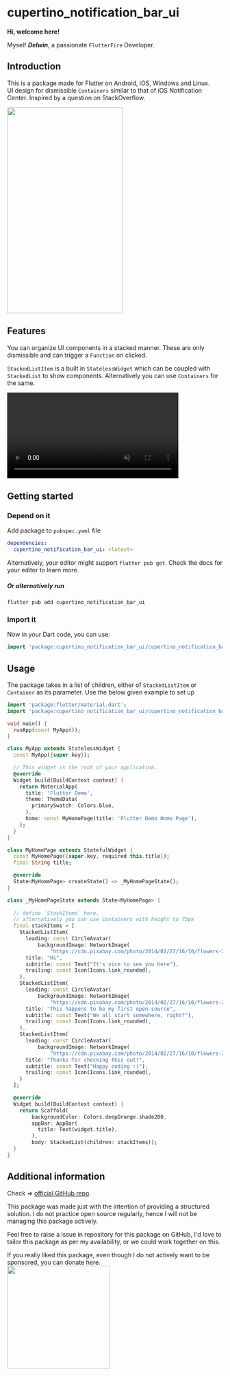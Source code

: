 # cupertino_notification_bar_ui

**Hi, welcome here!**

Myself ***Delwin***, a passionate `FlutterFire` Developer.

## Introduction

This is a package made for Flutter on Android, iOS, Windows and Linux.   
UI design for dismissible  `Containers` similar to that of iOS Notification Center. Inspired by a question on StackOverflow. 

<img src="https://user-images.githubusercontent.com/84124091/219048415-e6a90398-29ed-4da1-971c-7477b94d13fb.png" height=480 width=270>

## Features
You can organize UI components in a stacked manner. These are only dismissible and can trigger a `Function` on clicked. 

`StackedListItem` is a built in `StatelessWidget` which can be coupled with `StackedList` to show components. Alternatively you can use `Containers` for the same.


<video src="https://user-images.githubusercontent.com/84124091/219039940-beb32e6c-a7e3-4e9b-8f9a-4a6060b4d3ed.mp4" data-canonical-src="https://user-images.githubusercontent.com/84124091/219039940-beb32e6c-a7e3-4e9b-8f9a-4a6060b4d3ed.mp4" controls="controls" muted="muted" style="max-height:640px; min-height: 200px">
</video>

## Getting started
### Depend on it
Add package to `pubspec.yaml` file
```yaml
dependencies:
  cupertino_notification_bar_ui: <latest>
```
Alternatively, your editor might support  `flutter pub get`. Check the docs for your editor to learn more.

##### Or alternatively run 
```
flutter pub add cupertino_notification_bar_ui
```

### Import it
Now in your Dart code, you can use:   
```dart
import 'package:cupertino_notification_bar_ui/cupertino_notification_bar_ui.dart';
```

## Usage

  The package takes in a list of children, either of `StackedListItem` or `Container` as its parameter. 
Use the below given example to set up

```dart
import 'package:flutter/material.dart';
import 'package:cupertino_notification_bar_ui/cupertino_notification_bar_ui.dart';

void main() {
  runApp(const MyApp());
}

class MyApp extends StatelessWidget {
  const MyApp({super.key});

  // This widget is the root of your application.
  @override
  Widget build(BuildContext context) {
    return MaterialApp(
      title: 'Flutter Demo',
      theme: ThemeData(
        primarySwatch: Colors.blue,
      ),
      home: const MyHomePage(title: 'Flutter Demo Home Page'),
    );
  }
}

class MyHomePage extends StatefulWidget {
  const MyHomePage({super.key, required this.title});
  final String title;

  @override
  State<MyHomePage> createState() => _MyHomePageState();
}

class _MyHomePageState extends State<MyHomePage> {
  
  // define `StackItems` here.
  // afternatively you can use Containers with height to 75px
  final stackItems = [
    StackedListItem(
      leading: const CircleAvatar(
          backgroundImage: NetworkImage(
              "https://cdn.pixabay.com/photo/2014/02/27/16/10/flowers-276014_960_720.jpg")),
      title: "Hi",
      subtitle: const Text("It's nice to see you here"),
      trailing: const Icon(Icons.link_rounded),
    ),
    StackedListItem(
      leading: const CircleAvatar(
          backgroundImage: NetworkImage(
              "https://cdn.pixabay.com/photo/2014/02/27/16/10/flowers-276014_960_720.jpg")),
      title: "This happens to be my first open-source",
      subtitle: const Text("We all start somewhere, right?"),
      trailing: const Icon(Icons.link_rounded),
    ),
    StackedListItem(
      leading: const CircleAvatar(
          backgroundImage: NetworkImage(
              "https://cdn.pixabay.com/photo/2014/02/27/16/10/flowers-276014_960_720.jpg")),
      title: "Thanks for checking this out!",
      subtitle: const Text("Happy coding :)"),
      trailing: const Icon(Icons.link_rounded),
    )
  ];

  @override
  Widget build(BuildContext context) {
    return Scaffold(
        backgroundColor: Colors.deepOrange.shade200,
        appBar: AppBar(
          title: Text(widget.title),
        ),
        body: StackedList(children: stackItems));
  }
}

```


## Additional information
Check => [official GitHub repo](https://github.com/opxdelwin/cupertino_notification_bar_ui).

This package was made just with the intention of providing a structured solution. I do not practice open source regularly, hence I will not be managing this package actively. 

Feel free to raise a issue in repository for this package on GitHub, I'd love to tailor this package as per my availability, or we could work together on this.

If you really liked this package, even though I do not actively want to be sponsored, you can donate here.    
<img src="https://user-images.githubusercontent.com/84124091/219038251-9749d34f-8f8e-4be4-af44-7868dd7e6aca.png" height=240 width=240>
